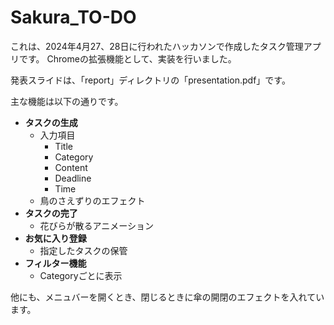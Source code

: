# Sakura_TO-DO

これは、2024年4月27、28日に行われたハッカソンで作成したタスク管理アプリです。
Chromeの拡張機能として、実装を行いました。

発表スライドは、「report」ディレクトリの「presentation.pdf」です。

主な機能は以下の通りです。

- **タスクの生成**
  - 入力項目
    - Title
    - Category
    - Content
    - Deadline
    - Time
  - 鳥のさえずりのエフェクト
- **タスクの完了**
  - 花びらが散るアニメーション
- **お気に入り登録**
  - 指定したタスクの保管
- **フィルター機能**
  - Categoryごとに表示
 
他にも、メニュバーを開くとき、閉じるときに傘の開閉のエフェクトを入れています。
